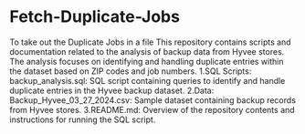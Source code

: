 # Fetch-Duplicate-Jobs
To take out the Duplicate Jobs in a file
This repository contains scripts and documentation related to the analysis of backup data from Hyvee stores. The analysis focuses on identifying and handling duplicate entries within the dataset based on ZIP codes and job numbers.
1.SQL Scripts:
backup_analysis.sql: SQL script containing queries to identify and handle duplicate entries in the Hyvee backup dataset.
2.Data:
Backup_Hyvee_03_27_2024.csv: Sample dataset containing backup records from Hyvee stores.
3.README.md:
Overview of the repository contents and instructions for running the SQL script.
